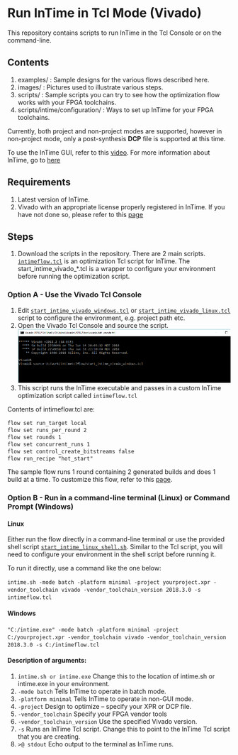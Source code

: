 # Run InTime in Tcl Mode (Vivado)
This repository contains scripts to run InTime in the Tcl Console or on the command-line. 

## Contents
1. examples/ : Sample designs for the various flows described here.
2. images/ : Pictures used to illustrate various steps.
3. scripts/ : Sample scripts you can try to see how the optimization flow works with your FPGA toolchains.
4. scripts/intime/configuration/ : Ways to set up InTime for your FPGA toolchains.

Currently, both project and non-project modes are supported, however in non-project mode, only a post-synthesis **DCP** file is supported at this time. 

To use the InTime GUI, refer to this [video](https://www.youtube.com/watch?v=lQvY_XZ3R7w).
For more information about InTime, go to [here](https://www.plunify.com/en/intime/)

## Requirements
1. Latest version of InTime.
2. Vivado with an appropriate license properly registered in InTime. If you have not done so, please refer to this [page](https://github.com/plunify/InTime/tree/master/configuration)

## Steps
1. Download the scripts in the repository. There are 2 main scripts. 
[`intimeflow.tcl`](intimeflow.tcl) is an optimization Tcl script for InTime. The start_intime_vivado_*.tcl is a wrapper to configure your environment before running the optimization script.

### Option A - Use the Vivado Tcl Console
1. Edit [`start_intime_vivado_windows.tcl`](start_intime_vivado_windows.tcl) or [`start_intime_vivado_linux.tcl`](start_intime_vivado_linux.tcl) script to configure the environment, e.g. project path etc. 
2. Open the Vivado Tcl Console and source the script.
![alt text](https://github.com/plunify/InTime/blob/master/images/VivadoTclConsole_windows.png "Vivado Tcl Console - Windows") 
3. This script runs the InTime executable and passes in a custom InTime optimization script called `intimeflow.tcl`

Contents of intimeflow.tcl are:
```flow reset
flow set run_target local
flow set runs_per_round 2
flow set rounds 1
flow set concurrent_runs 1
flow set control_create_bitstreams false
flow run_recipe "hot_start"
```
The sample flow runs 1 round containing 2 generated builds and does 1 build at a time. To customize this flow, refer to this [page](https://docs.plunify.com/intime/flow_properties.html). 

### Option B - Run in a command-line terminal (Linux) or Command Prompt (Windows)

#### Linux

Either run the flow directly in a command-line terminal or use the provided shell script [`start_intime_linux_shell.sh`](start_intime_linux_shell.sh). Similar to the Tcl script, you will need to configure your environment in the shell script before running it.

To run it directly, use a command like the one below:

```intime.sh -mode batch -platform minimal -project yourproject.xpr -vendor_toolchain vivado -vendor_toolchain_version 2018.3.0 -s intimeflow.tcl```

#### Windows

```"C:/intime.exe" -mode batch -platform minimal -project C:/yourproject.xpr -vendor_toolchain vivado -vendor_toolchain_version 2018.3.0 -s C:/intimeflow.tcl```

#### Description of arguments:
1. `intime.sh or intime.exe` Change this to the location of intime.sh or intime.exe in your environment.
2. `-mode batch` Tells InTime to operate in batch mode.
3. `-platform minimal` Tells InTime to operate in non-GUI mode.
4. `-project` Design to optimize – specify your XPR or DCP file.
5. `-vendor_toolchain` Specify your FPGA vendor tools 
6. `-vendor_toolchain_version` Use the specified Vivado version.
7. `-s` Runs an InTime Tcl script. Change this to point to the InTime Tcl script that you are creating.
8. `>@ stdout` Echo output to the terminal as InTime runs.

